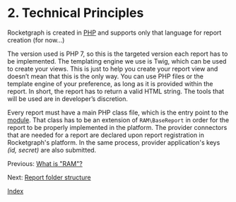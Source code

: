 # 2. Technical Principles

Rocketgraph is created in [PHP][1] and supports only that language for report creation (for  now...) 

The version used  is PHP 7, so this is the targeted version each report has to be implemented. The templating engine we use is Twig, which can be used to create your  views. This is just  to help you create your report view and doesn’t mean that this is the only way. You can use PHP files or the template engine of your preference, as long  as it is provided within the report. In short, the report has to return a valid HTML string. The tools  that  will  be used  are in developer’s discretion.

Every report must have a main PHP class file, which is the entry point to the [module][2]. That  class has to be an extension of `RAM\BaseReport` in order for the report to be properly implemented in the platform. The provider connectors that are needed for a report are declared upon report registration in Rocketgraph's
platform. In the same process, provider application's keys *(id, secret)* are also submitted.


Previous: [What is "RAM"?][1]

Next: [Report folder structure][3]

[Index][4]

[1]:http://php.net/
[2]:https://github.com/rocketgraph/sdk-php/blob/master/doc/RAM.md
[3]:https://github.com/rocketgraph/sdk-php/blob/master/doc/FOLDER.md
[4]:https://github.com/rocketgraph/sdk-php/blob/master/doc/MANUAL.md